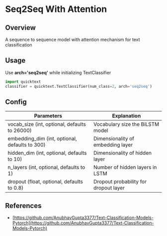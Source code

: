 # Seq2Seq With Attention

## Overview

A sequence to sequence model with attention mechanism for text classification

## Usage

Use __arch='seq2seq'__ while initializing TextClassifier

```python
import quicktext
classifier = quicktext.TextClassifier(num_class=2, arch='seq2seq')
```
## Config

| Parameters                                     | Explanation                           |
|------------------------------------------------|---------------------------------------|
| vocab_size (int, optional, defaults to 26000)  | Vocabulary size the BiLSTM model      |
| embedding_dim (int, optional, defaults to 300) | Dimensionality of embedding layer     |
| hidden_dim (int, optional, defaults to 10)     | Dimensionality of hidden layer        |
| n_layers (int, optional, defaults to 1)        | Number of hidden layers in LSTM       |
| dropout (float, optional, defaults to 0.8)     | Dropout probability for dropout layer |

## References
- [https://github.com/AnubhavGupta3377/Text-Classification-Models-Pytorch](https://github.com/AnubhavGupta3377/Text-Classification-Models-Pytorch)